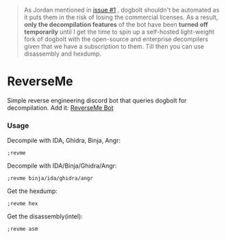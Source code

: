 >As Jordan mentioned in [issue #1](https://github.com/1ikeadragon/ReverseMe/issues/1#issue-2638229516) , dogbolt shouldn't be automated as it puts them in the risk of losing the commercial licenses. As a result, **only the decompilation features** of the bot have been **turned off temporarily** until I get the time to spin up a self-hosted light-weight fork of dogbolt with the open-source and enterprise decompilers given that we have a subscription to them. Till then you can use disassembly and hexdump.

# ReverseMe
Simple reverse engineering discord bot that queries dogbolt for decompilation. Add it: [ReverseMe Bot](https://discord.com/oauth2/authorize?client_id=1302859968147619880)

### Usage
Decompile with IDA, Ghidra, Binja, Angr:
```
;revme 
```
Decompile with IDA/Binja/Ghidra/Angr:
```
;revme binja/ida/ghidra/angr
```
Get the hexdump:
```
;revme hex
```
Get the disassembly(intel):
```
;revme asm
```
